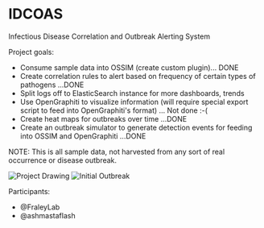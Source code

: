 IDCOAS
======

Infectious Disease Correlation and Outbreak Alerting System

Project goals:
+ Consume sample data into OSSIM (create custom plugin)... DONE
+ Create correlation rules to alert based on frequency of certain types of pathogens ...DONE
+ Split logs off to ElasticSearch instance for more dashboards, trends
+ Use OpenGraphiti to visualize information (will require special export script to feed into OpenGraphiti's format) … Not done :-(
+ Create heat maps for outbreaks over time ...DONE
+ Create an outbreak simulator to generate detection events for feeding into OSSIM and OpenGraphiti ...DONE

NOTE: This is all sample data, not harvested from any sort of real occurrence or disease outbreak.

![Project Drawing](https://raw.github.com/ashmastaflash/IDCOAS/master/ProjectDrawing.jpg)
![Initial Outbreak](https://raw.github.com/ashmastaflash/IDCOAS/master/prettystuff/Screenshots/InitialOutbreak.png)

Participants:
+ @FraleyLab
+ @ashmastaflash
  
  
